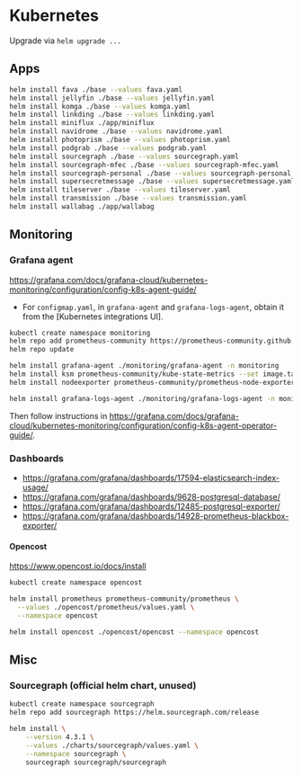 # Kubernetes

Upgrade via `helm upgrade ...`

## Apps

```bash
helm install fava ./base --values fava.yaml
helm install jellyfin ./base --values jellyfin.yaml
helm install komga ./base --values komga.yaml
helm install linkding ./base --values linkding.yaml
helm install miniflux ./app/miniflux
helm install navidrome ./base --values navidrome.yaml
helm install photoprism ./base --values photoprism.yaml
helm install podgrab ./base --values podgrab.yaml
helm install sourcegraph ./base --values sourcegraph.yaml
helm install sourcegraph-mfec ./base --values sourcegraph-mfec.yaml
helm install sourcegraph-personal ./base --values sourcegraph-personal.yaml
helm install supersecretmessage ./base --values supersecretmessage.yaml
helm install tileserver ./base --values tileserver.yaml
helm install transmission ./base --values transmission.yaml
helm install wallabag ./app/wallabag
```

## Monitoring

### Grafana agent

<https://grafana.com/docs/grafana-cloud/kubernetes-monitoring/configuration/config-k8s-agent-guide/>

- For `configmap.yaml`, in `grafana-agent` and `grafana-logs-agent`, obtain it from the [Kubernetes integrations UI].

```bash
kubectl create namespace monitoring
helm repo add prometheus-community https://prometheus-community.github.io/helm-charts
helm repo update

helm install grafana-agent ./monitoring/grafana-agent -n monitoring
helm install ksm prometheus-community/kube-state-metrics --set image.tag=v2.4.2 -n monitoring
helm install nodeexporter prometheus-community/prometheus-node-exporter -n monitoring

helm install grafana-logs-agent ./monitoring/grafana-logs-agent -n monitoring
```

<!-- ### Grafana agent operator

```bash
kubectl create namespace monitoring

helm repo add grafana https://grafana.github.io/helm-charts
helm repo update
helm install grafana-agent-operator grafana/grafana-agent-operator -n monitoring
``` -->

Then follow instructions in <https://grafana.com/docs/grafana-cloud/kubernetes-monitoring/configuration/config-k8s-agent-operator-guide/>.

### Dashboards

- <https://grafana.com/grafana/dashboards/17594-elasticsearch-index-usage/>
- <https://grafana.com/grafana/dashboards/9628-postgresql-database/>
- <https://grafana.com/grafana/dashboards/12485-postgresql-exporter/>
- <https://grafana.com/grafana/dashboards/14928-prometheus-blackbox-exporter/>

#### Opencost

<https://www.opencost.io/docs/install>

```bash
kubectl create namespace opencost

helm install prometheus prometheus-community/prometheus \
  --values ./opencost/prometheus/values.yaml \
  --namespace opencost

helm install opencost ./opencost/opencost --namespace opencost
```

## Misc

### Sourcegraph (official helm chart, unused)

```bash
kubectl create namespace sourcegraph
helm repo add sourcegraph https://helm.sourcegraph.com/release

helm install \
    --version 4.3.1 \
    --values ./charts/sourcegraph/values.yaml \
    --namespace sourcegraph \
    sourcegraph sourcegraph/sourcegraph
```
